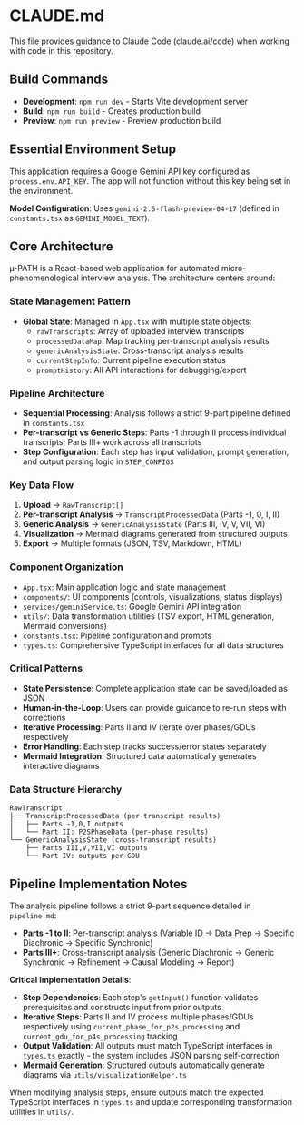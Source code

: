 # CLAUDE.md

This file provides guidance to Claude Code (claude.ai/code) when working with code in this repository.

## Build Commands

- **Development**: `npm run dev` - Starts Vite development server
- **Build**: `npm run build` - Creates production build  
- **Preview**: `npm run preview` - Preview production build

## Essential Environment Setup

This application requires a Google Gemini API key configured as `process.env.API_KEY`. The app will not function without this key being set in the environment.

**Model Configuration**: Uses `gemini-2.5-flash-preview-04-17` (defined in `constants.tsx` as `GEMINI_MODEL_TEXT`).

## Core Architecture

µ-PATH is a React-based web application for automated micro-phenomenological interview analysis. The architecture centers around:

### State Management Pattern
- **Global State**: Managed in `App.tsx` with multiple state objects:
  - `rawTranscripts`: Array of uploaded interview transcripts
  - `processedDataMap`: Map tracking per-transcript analysis results  
  - `genericAnalysisState`: Cross-transcript analysis results
  - `currentStepInfo`: Current pipeline execution status
  - `promptHistory`: All API interactions for debugging/export

### Pipeline Architecture
- **Sequential Processing**: Analysis follows a strict 9-part pipeline defined in `constants.tsx`
- **Per-transcript vs Generic Steps**: Parts -1 through II process individual transcripts; Parts III+ work across all transcripts
- **Step Configuration**: Each step has input validation, prompt generation, and output parsing logic in `STEP_CONFIGS`

### Key Data Flow
1. **Upload** → `RawTranscript[]` 
2. **Per-transcript Analysis** → `TranscriptProcessedData` (Parts -1, 0, I, II)
3. **Generic Analysis** → `GenericAnalysisState` (Parts III, IV, V, VII, VI)
4. **Visualization** → Mermaid diagrams generated from structured outputs
5. **Export** → Multiple formats (JSON, TSV, Markdown, HTML)

### Component Organization
- `App.tsx`: Main application logic and state management
- `components/`: UI components (controls, visualizations, status displays)
- `services/geminiService.ts`: Google Gemini API integration
- `utils/`: Data transformation utilities (TSV export, HTML generation, Mermaid conversions)
- `constants.tsx`: Pipeline configuration and prompts
- `types.ts`: Comprehensive TypeScript interfaces for all data structures

### Critical Patterns
- **State Persistence**: Complete application state can be saved/loaded as JSON
- **Human-in-the-Loop**: Users can provide guidance to re-run steps with corrections
- **Iterative Processing**: Parts II and IV iterate over phases/GDUs respectively
- **Error Handling**: Each step tracks success/error states separately
- **Mermaid Integration**: Structured data automatically generates interactive diagrams

### Data Structure Hierarchy
```
RawTranscript
├── TranscriptProcessedData (per-transcript results)
│   ├── Parts -1,0,I outputs
│   └── Part II: P2SPhaseData (per-phase results)
└── GenericAnalysisState (cross-transcript results)
    ├── Parts III,V,VII,VI outputs  
    └── Part IV: outputs per-GDU
```

## Pipeline Implementation Notes

The analysis pipeline follows a strict 9-part sequence detailed in `pipeline.md`:
- **Parts -1 to II**: Per-transcript analysis (Variable ID → Data Prep → Specific Diachronic → Specific Synchronic)  
- **Parts III+**: Cross-transcript analysis (Generic Diachronic → Generic Synchronic → Refinement → Causal Modeling → Report)

**Critical Implementation Details**:
- **Step Dependencies**: Each step's `getInput()` function validates prerequisites and constructs input from prior outputs
- **Iterative Steps**: Parts II and IV process multiple phases/GDUs respectively using `current_phase_for_p2s_processing` and `current_gdu_for_p4s_processing` tracking
- **Output Validation**: All outputs must match TypeScript interfaces in `types.ts` exactly - the system includes JSON parsing self-correction
- **Mermaid Generation**: Structured outputs automatically generate diagrams via `utils/visualizationHelper.ts`

When modifying analysis steps, ensure outputs match the expected TypeScript interfaces in `types.ts` and update corresponding transformation utilities in `utils/`.
